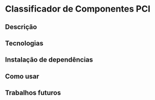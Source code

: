 # Classificador de Componentes PCI

## Descrição

## Tecnologias

## Instalação de dependências

## Como usar

## Trabalhos futuros

